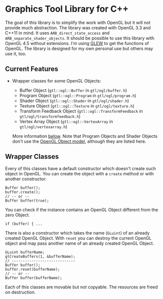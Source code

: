 Graphics Tool Library for C++
=============================

The goal of this library is to simplify the work with OpenGL but it will
not provide much abstraction. The library was created with OpenGL 3.3
and C++11 in mind. It uses `ARB_direct_state_access` and
`ARB_separate_shader_objects`. It should be possible to use this library
with OpenGL 4.5 without extensions. I'm using
[GLEW](http://glew.sourceforge.net/) to get the functions of OpenGL. The
library is designed for my own personal use but others may use it, too.

Current Features
----------------

 *  Wrapper classes for some OpenGL Objects:

     *  Buffer Object (`gtl::ogl::Buffer` in `gtl/ogl/buffer.h`)
     *  Program Object (`gtl::ogl::Program` in `gtl/ogl/program.h`)
     *  Shader Object (`gtl::ogl::Shader` in `gtl/ogl/shader.h`)
     *  Texture Object (`gtl::ogl::Texture` in `gtl/ogl/texture.h`)
     *  Transform Feedback Object (`gtl::ogl::TransformFeedback` in
        `gtl/ogl/transformfeedback.h`)
     *  Vertex Array Object (`gtl::ogl::VertexArray` in
        `gtl/ogl/vertexarray.h`)

    More information [below](#wrapper-classes). Note that Program
    Objects and Shader Objects don't use the [OpenGL Object
    model](https://www.opengl.org/wiki/OpenGL_Object), although they are
    listed here.

Wrapper Classes
---------------

Every of this classes have a default constructor which doesn't create
such object in OpenGL. You can create the object with a `create` method
or with another constructor:

    Buffer buffer();
    buffer.create();
    // -- or --
    Buffer buffer(true);

You can check if the instance contains an OpenGL Object different from
the zero Object.

    if (buffer) { ...

There is also a constructor which takes the name (`GLuint`) of an
already created OpenGL Object. With `reset` you can destroy the current
OpenGL object and may pass another name of an already created OpenGL
Object.

    GLuint bufferName;
    glCreateBuffers(1, &bufferName);
    // -----------------------------
    Buffer buffer();
    buffer.reset(bufferName);
    // -- or --
    Buffer buffer(bufferName);

Each of this classes are movable but not copyable. The resources are
freed on destruction.

